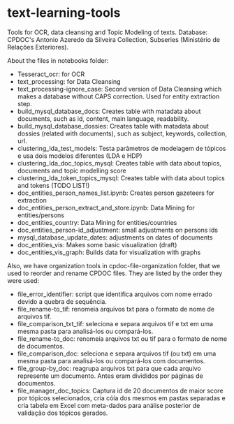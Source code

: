 # text-learning-tools
Tools for OCR, data cleansing and Topic Modeling of texts.
Database: CPDOC's Antonio Azeredo da Silveira Collection, Subseries (Ministério de Relações Exteriores).

About the files in notebooks folder: 
* Tesseract_ocr: for OCR
* text_processing: for Data Cleansing
* text_processing-ignore_case: Second version of Data Cleansing which makes a database without CAPS correction. Used for entity extraction step.
* build_mysql_database_docs: Creates table with matadata about documents, such as id, content, main language, readability.
* build_mysql_database_dossies: Creates table with matadata about dossies (related with documents), such as subject, keywords, collection, url.
* clustering_lda_test_models: Testa parâmetros de modelagem de tópicos e usa dois modelos diferentes (LDA e HDP)
* clustering_lda_doc_topics_mysql: Creates table with data about topics, documents and topic modelling score
* clustering_lda_token_topics_mysql: Creates table with data about topics and tokens (TODO LIST!)
* doc_entities_person_names_list.ipynb: Creates person gazeteers for extraction
* doc_entities_person_extract_and_store.ipynb: Data Mining for entities/persons
* doc_entities_country: Data Mining for entities/countries
* doc_entities_person-id_adjustment: small adjustments on persons ids
* mysql_database_update_dates: adjustments on dates of documents
* doc_entities_vis: Makes some basic visualization (draft)
* doc_entities_vis_graph: Builds data for visualization with graphs

Also, we have organization tools in cpdoc-file-organization folder, that we used to reorder and rename CPDOC files.
They are listed by the order they were used:
* file_error_identifier: script que identifica arquivos com nome errado devido a quebra de sequência.
* file_rename-to_tif: renomeia arquivos txt para o formato de nome de arquivos tif.
* file_comparison_txt_tif: seleciona e separa arquivos tif e txt em uma mesma pasta para analisá-los ou compará-los.
* file_rename-to_doc: renomeia arquivos txt ou tif para o formato de nome de documentos.
* file_comparison_doc: seleciona e separa arquivos tif (ou txt) em uma mesma pasta para analisá-los ou compará-los com documentos.
* file_group-by_doc: reagrupa arquivos txt para que cada arquivo represente um documento. Antes eram divididos por páginas de documentos.
* file_manager_doc_topics: Captura id de 20 documentos de maior score por tópicos selecionados, cria cóía dos mesmos em pastas separadas e cria tabela em Excel com meta-dados para análise posterior de validação dos tópicos gerados.